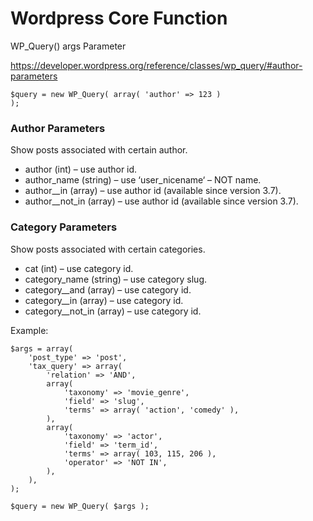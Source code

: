 # Wordpress Core Function

WP_Query() args Parameter

https://developer.wordpress.org/reference/classes/wp_query/#author-parameters

<code>$query = new WP_Query( array( 'author' => 123 ) );</code>

### Author Parameters

Show posts associated with certain author.

- author (int) – use author id.
- author_name (string) – use ‘user_nicename‘ – NOT name.
- author__in (array) – use author id (available since version 3.7).
- author__not_in (array) – use author id (available since version 3.7).

### Category Parameters

Show posts associated with certain categories.

- cat (int) – use category id.
- category_name (string) – use category slug.
- category__and (array) – use category id.
- category__in (array) – use category id.
- category__not_in (array) – use category id.

Example:

```
$args = array(
    'post_type' => 'post',
    'tax_query' => array(
        'relation' => 'AND',
        array(
            'taxonomy' => 'movie_genre',
            'field' => 'slug',
            'terms' => array( 'action', 'comedy' ),
        ),
        array(
            'taxonomy' => 'actor',
            'field' => 'term_id',
            'terms' => array( 103, 115, 206 ),
            'operator' => 'NOT IN',
        ),
    ),
);

$query = new WP_Query( $args );

```


